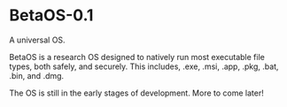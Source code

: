 # BetaOS-0.1
A universal OS.

BetaOS is a research OS designed to natively run most executable file types, both safely, and securely. This includes, .exe, .msi, .app, .pkg, .bat, .bin, and .dmg.

The OS is still in the early stages of development. More to come later!
